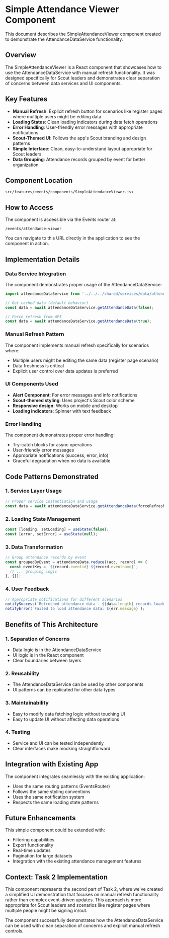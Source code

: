 # Simple Attendance Viewer Component

This document describes the SimpleAttendanceViewer component created to demonstrate the AttendanceDataService functionality.

## Overview

The SimpleAttendanceViewer is a React component that showcases how to use the AttendanceDataService with manual refresh functionality. It was designed specifically for Scout leaders and demonstrates clear separation of concerns between data services and UI components.

## Key Features

- **Manual Refresh**: Explicit refresh button for scenarios like register pages where multiple users might be editing data
- **Loading States**: Clean loading indicators during data fetch operations
- **Error Handling**: User-friendly error messages with appropriate notifications
- **Scout-Themed UI**: Follows the app's Scout branding and design patterns
- **Simple Interface**: Clean, easy-to-understand layout appropriate for Scout leaders
- **Data Grouping**: Attendance records grouped by event for better organization

## Component Location

```
src/features/events/components/SimpleAttendanceViewer.jsx
```

## How to Access

The component is accessible via the Events router at:

```
/events/attendance-viewer
```

You can navigate to this URL directly in the application to see the component in action.

## Implementation Details

### Data Service Integration

The component demonstrates proper usage of the AttendanceDataService:

```javascript
import attendanceDataService from '../../../shared/services/data/attendanceDataService.js';

// Get cached data (default behavior)
const data = await attendanceDataService.getAttendanceData(false);

// Force refresh from API
const data = await attendanceDataService.getAttendanceData(true);
```

### Manual Refresh Pattern

The component implements manual refresh specifically for scenarios where:
- Multiple users might be editing the same data (register page scenario)
- Data freshness is critical
- Explicit user control over data updates is preferred

### UI Components Used

- **Alert Component**: For error messages and info notifications
- **Scout-themed styling**: Uses project's Scout color scheme
- **Responsive design**: Works on mobile and desktop
- **Loading indicators**: Spinner with text feedback

### Error Handling

The component demonstrates proper error handling:
- Try-catch blocks for async operations
- User-friendly error messages
- Appropriate notifications (success, error, info)
- Graceful degradation when no data is available

## Code Patterns Demonstrated

### 1. Service Layer Usage
```javascript
// Proper service instantiation and usage
const data = await attendanceDataService.getAttendanceData(forceRefresh);
```

### 2. Loading State Management
```javascript
const [loading, setLoading] = useState(false);
const [error, setError] = useState(null);
```

### 3. Data Transformation
```javascript
// Group attendance records by event
const groupedByEvent = attendanceData.reduce((acc, record) => {
  const eventKey = `${record.eventid}-${record.eventname}`;
  // ... grouping logic
}, {});
```

### 4. User Feedback
```javascript
// Appropriate notifications for different scenarios
notifySuccess(`Refreshed attendance data - ${data.length} records loaded`);
notifyError(`Failed to load attendance data: ${err.message}`);
```

## Benefits of This Architecture

### 1. Separation of Concerns
- Data logic is in the AttendanceDataService
- UI logic is in the React component
- Clear boundaries between layers

### 2. Reusability
- The AttendanceDataService can be used by other components
- UI patterns can be replicated for other data types

### 3. Maintainability
- Easy to modify data fetching logic without touching UI
- Easy to update UI without affecting data operations

### 4. Testing
- Service and UI can be tested independently
- Clear interfaces make mocking straightforward

## Integration with Existing App

The component integrates seamlessly with the existing application:
- Uses the same routing patterns (EventsRouter)
- Follows the same styling conventions
- Uses the same notification system
- Respects the same loading state patterns

## Future Enhancements

This simple component could be extended with:
- Filtering capabilities
- Export functionality
- Real-time updates
- Pagination for large datasets
- Integration with the existing attendance management features

## Context: Task 2 Implementation

This component represents the second part of Task 2, where we've created a simplified UI demonstration that focuses on manual refresh functionality rather than complex event-driven updates. This approach is more appropriate for Scout leaders and scenarios like register pages where multiple people might be signing in/out.

The component successfully demonstrates how the AttendanceDataService can be used with clean separation of concerns and explicit manual refresh controls.